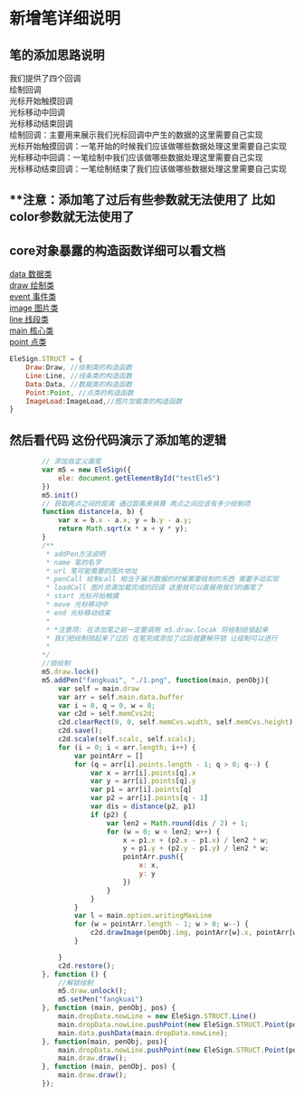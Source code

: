 # 新增笔详细说明

## 笔的添加思路说明

我们提供了四个回调  
绘制回调  
光标开始触摸回调  
光标移动中回调  
光标移动结束回调  
绘制回调：主要用来展示我们光标回调中产生的数据的这里需要自己实现  
光标开始触摸回调：一笔开始的时候我们应该做哪些数据处理这里需要自己实现  
光标移动中回调：一笔绘制中我们应该做哪些数据处理这里需要自己实现  
光标移动结束回调：一笔绘制结束了我们应该做哪些数据处理这里需要自己实现  

## **注意：添加笔了过后有些参数就无法使用了 比如color参数就无法使用了

## core对象暴露的构造函数详细可以看文档
[data 数据类](https://github.com/yinhui1129754/dzqm/blob/master/md/data.md)  
[draw 绘制类](https://github.com/yinhui1129754/dzqm/blob/master/md/draw.md)  
[event 事件类](https://github.com/yinhui1129754/dzqm/blob/master/md/event.md)  
[image 图片类](https://github.com/yinhui1129754/dzqm/blob/master/md/image.md)  
[line 线段类](https://github.com/yinhui1129754/dzqm/blob/master/md/line.md)  
[main 核心类](https://github.com/yinhui1129754/dzqm/blob/master/md/main.md)  
[point 点类](https://github.com/yinhui1129754/dzqm/blob/master/md/point.md)  
```js
EleSign.STRUCT = {
    Draw:Draw, //绘制类的构造函数
    Line:Line, //线条类的构造函数
    Data:Data, //数据类的构造函数
    Point:Point, //点类的构造函数
    ImageLoad:ImageLoad,//图片加载类的构造函数
}
```
## 然后看代码 这份代码演示了添加笔的逻辑
```js
        // 添加自定义画笔
        var m5 = new EleSign({
            ele: document.getElementById("testEle5")
        })
        m5.init()
        // 获取两点之间的距离 通过距离来换算 两点之间应该有多少绘制项
        function distance(a, b) {
            var x = b.x - a.x, y = b.y - a.y;
            return Math.sqrt(x * x + y * y);
        }
        /**
         * addPen方法说明
         * name 笔的名字
         * url 笔可能需要的图片地址
         * penCall 绘制call 相当于展示数据的时候需要绘制的东西 需要手动实现
         * loadCall 图片资源加载完成的回调 这里就可以直接用我们的画笔了
         * start 光标开始触摸
         * move 光标移动中
         * end 光标移动结束
         * 
         * *注意项: 在添加笔之前一定要调用 m5.draw.locak 将绘制给锁起来 
         * 我们把绘制锁起来了过后 在笔完成添加了过后就要解开锁 让绘制可以进行 
         * 
        */
        //锁绘制
        m5.draw.lock()
        m5.addPen("fangkuai", "./1.png", function(main, penObj){
            var self = main.draw
            var arr = self.main.data.buffer
            var i = 0, q = 0, w = 0;
            var c2d = self.memCvs2d;
            c2d.clearRect(0, 0, self.memCvs.width, self.memCvs.height)
            c2d.save();
            c2d.scale(self.scalc, self.scalc);
            for (i = 0; i < arr.length; i++) {
                var pointArr = []
                for (q = arr[i].points.length - 1; q > 0; q--) {
                    var x = arr[i].points[q].x
                    var y = arr[i].points[q].y
                    var p1 = arr[i].points[q]
                    var p2 = arr[i].points[q - 1]
                    var dis = distance(p2, p1)
                    if (p2) {
                        var len2 = Math.round(dis / 2) + 1;
                        for (w = 0; w < len2; w++) {
                            x = p1.x + (p2.x - p1.x) / len2 * w;
                            y = p1.y + (p2.y - p1.y) / len2 * w;
                            pointArr.push({
                                x: x,
                                y: y
                            })
                        }
                    }
                }
                var l = main.option.writingMaxLine
                for (w = pointArr.length - 1; w > 0; w--) {
                    c2d.drawImage(penObj.img, pointArr[w].x, pointArr[w].y, l, l);
                }

            }
            c2d.restore();
        }, function () {
            //解锁绘制 
            m5.draw.unlock();
            m5.setPen("fangkuai")
        }, function (main, penObj, pos) {
            main.dropData.nowLine = new EleSign.STRUCT.Line()
            main.dropData.nowLine.pushPoint(new EleSign.STRUCT.Point(pos.x, pos.y));
            main.data.pushData(main.dropData.nowLine);
        }, function(main, penObj, pos){
            main.dropData.nowLine.pushPoint(new EleSign.STRUCT.Point(pos.x, pos.y));
            main.draw.draw();
        }, function (main, penObj, pos) {
            main.draw.draw();
        });
```
